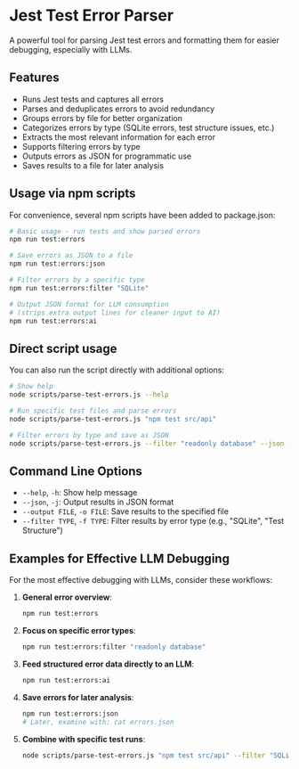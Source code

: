 # Jest Test Error Parser

A powerful tool for parsing Jest test errors and formatting them for easier debugging, especially with LLMs.

## Features

- Runs Jest tests and captures all errors
- Parses and deduplicates errors to avoid redundancy
- Groups errors by file for better organization
- Categorizes errors by type (SQLite errors, test structure issues, etc.)
- Extracts the most relevant information for each error
- Supports filtering errors by type
- Outputs errors as JSON for programmatic use
- Saves results to a file for later analysis

## Usage via npm scripts

For convenience, several npm scripts have been added to package.json:

```bash
# Basic usage - run tests and show parsed errors
npm run test:errors

# Save errors as JSON to a file
npm run test:errors:json

# Filter errors by a specific type
npm run test:errors:filter "SQLite"

# Output JSON format for LLM consumption
# (strips extra output lines for cleaner input to AI)
npm run test:errors:ai
```

## Direct script usage

You can also run the script directly with additional options:

```bash
# Show help
node scripts/parse-test-errors.js --help

# Run specific test files and parse errors
node scripts/parse-test-errors.js "npm test src/api"

# Filter errors by type and save as JSON
node scripts/parse-test-errors.js --filter "readonly database" --json --output db-errors.json
```

## Command Line Options

- `--help`, `-h`: Show help message
- `--json`, `-j`: Output results in JSON format
- `--output FILE`, `-o FILE`: Save results to the specified file
- `--filter TYPE`, `-f TYPE`: Filter results by error type (e.g., "SQLite", "Test Structure")

## Examples for Effective LLM Debugging

For the most effective debugging with LLMs, consider these workflows:

1. **General error overview**:

   ```bash
   npm run test:errors
   ```

2. **Focus on specific error types**:

   ```bash
   npm run test:errors:filter "readonly database"
   ```

3. **Feed structured error data directly to an LLM**:

   ```bash
   npm run test:errors:ai
   ```

4. **Save errors for later analysis**:

   ```bash
   npm run test:errors:json
   # Later, examine with: cat errors.json
   ```

5. **Combine with specific test runs**:
   ```bash
   node scripts/parse-test-errors.js "npm test src/api" --filter "SQLite" --json
   ```
